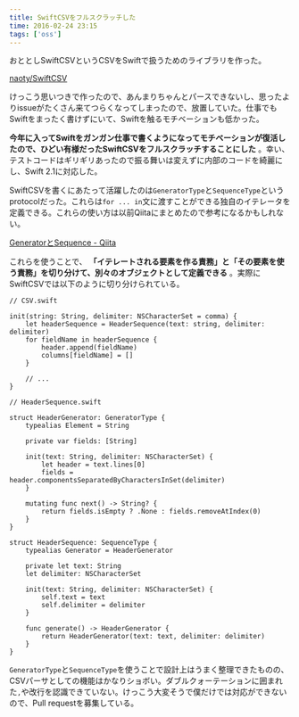 ```yaml
---
title: SwiftCSVをフルスクラッチした
time: 2016-02-24 23:15
tags: ['oss']
---
```


おととしSwiftCSVというCSVをSwiftで扱うためのライブラリを作った。

[naoty/SwiftCSV](https://github.com/naoty/SwiftCSV)

けっこう思いつきで作ったので、あんまりちゃんとパースできないし、思ったよりissueがたくさん来てつらくなってしまったので、放置していた。仕事でもSwiftをまったく書けずにいて、Swiftを触るモチベーションも低かった。

**今年に入ってSwiftをガンガン仕事で書くようになってモチベーションが復活したので、ひどい有様だったSwiftCSVをフルスクラッチすることにした** 。幸い、テストコードはギリギリあったので振る舞いは変えずに内部のコードを綺麗にし、Swift 2.1に対応した。

SwiftCSVを書くにあたって活躍したのは`GeneratorType`と`SequenceType`というprotocolだった。これらは`for ... in`文に渡すことができる独自のイテレータを定義できる。これらの使い方は以前Qiitaにまとめたので参考になるかもしれない。

[GeneratorとSequence - Qiita](http://qiita.com/naoty_k/items/970796fe56b4ab083278)

これらを使うことで、 **「イテレートされる要素を作る責務」と「その要素を使う責務」を切り分けて、別々のオブジェクトとして定義できる** 。実際にSwiftCSVでは以下のように切り分けられている。

```
// CSV.swift

init(string: String, delimiter: NSCharacterSet = comma) {
    let headerSequence = HeaderSequence(text: string, delimiter: delimiter)
    for fieldName in headerSequence {
        header.append(fieldName)
        columns[fieldName] = []
    }

    // ...
}
```

```
// HeaderSequence.swift

struct HeaderGenerator: GeneratorType {
    typealias Element = String
    
    private var fields: [String]
    
    init(text: String, delimiter: NSCharacterSet) {
        let header = text.lines[0]
        fields = header.componentsSeparatedByCharactersInSet(delimiter)
    }
    
    mutating func next() -> String? {
        return fields.isEmpty ? .None : fields.removeAtIndex(0)
    }
}

struct HeaderSequence: SequenceType {
    typealias Generator = HeaderGenerator
    
    private let text: String
    let delimiter: NSCharacterSet
    
    init(text: String, delimiter: NSCharacterSet) {
        self.text = text
        self.delimiter = delimiter
    }
    
    func generate() -> HeaderGenerator {
        return HeaderGenerator(text: text, delimiter: delimiter)
    }
}
```

`GeneratorType`と`SequenceType`を使うことで設計上はうまく整理できたものの、CSVパーサとしての機能はかなりショボい。ダブルクォーテーションに囲まれた`,`や改行を認識できていない。けっこう大変そうで僕だけでは対応ができないので、Pull requestを募集している。
